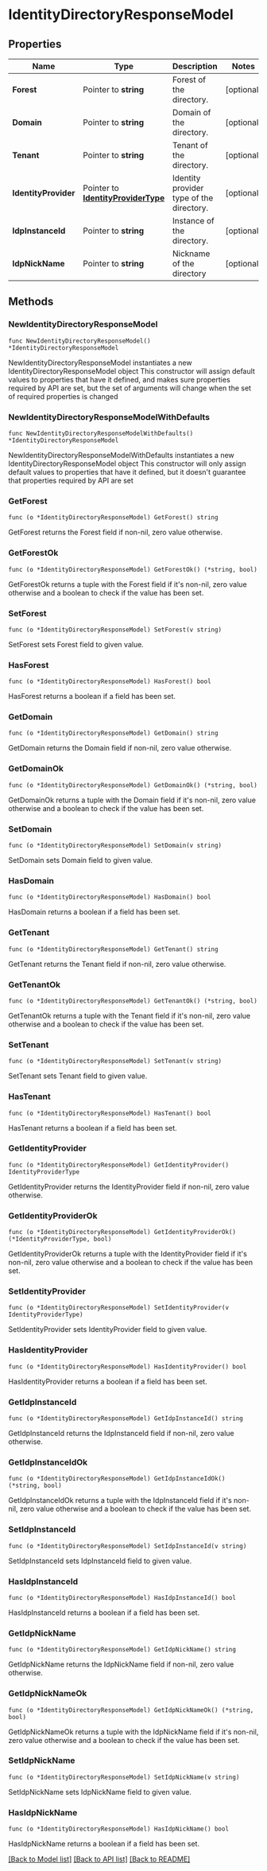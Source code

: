 # IdentityDirectoryResponseModel

## Properties

Name | Type | Description | Notes
------------ | ------------- | ------------- | -------------
**Forest** | Pointer to **string** | Forest of the directory. | [optional] 
**Domain** | Pointer to **string** | Domain of the directory. | [optional] 
**Tenant** | Pointer to **string** | Tenant of the directory. | [optional] 
**IdentityProvider** | Pointer to [**IdentityProviderType**](IdentityProviderType.md) | Identity provider type of the directory. | [optional] 
**IdpInstanceId** | Pointer to **string** | Instance of the directory. | [optional] 
**IdpNickName** | Pointer to **string** | Nickname of the directory | [optional] 

## Methods

### NewIdentityDirectoryResponseModel

`func NewIdentityDirectoryResponseModel() *IdentityDirectoryResponseModel`

NewIdentityDirectoryResponseModel instantiates a new IdentityDirectoryResponseModel object
This constructor will assign default values to properties that have it defined,
and makes sure properties required by API are set, but the set of arguments
will change when the set of required properties is changed

### NewIdentityDirectoryResponseModelWithDefaults

`func NewIdentityDirectoryResponseModelWithDefaults() *IdentityDirectoryResponseModel`

NewIdentityDirectoryResponseModelWithDefaults instantiates a new IdentityDirectoryResponseModel object
This constructor will only assign default values to properties that have it defined,
but it doesn't guarantee that properties required by API are set

### GetForest

`func (o *IdentityDirectoryResponseModel) GetForest() string`

GetForest returns the Forest field if non-nil, zero value otherwise.

### GetForestOk

`func (o *IdentityDirectoryResponseModel) GetForestOk() (*string, bool)`

GetForestOk returns a tuple with the Forest field if it's non-nil, zero value otherwise
and a boolean to check if the value has been set.

### SetForest

`func (o *IdentityDirectoryResponseModel) SetForest(v string)`

SetForest sets Forest field to given value.

### HasForest

`func (o *IdentityDirectoryResponseModel) HasForest() bool`

HasForest returns a boolean if a field has been set.

### GetDomain

`func (o *IdentityDirectoryResponseModel) GetDomain() string`

GetDomain returns the Domain field if non-nil, zero value otherwise.

### GetDomainOk

`func (o *IdentityDirectoryResponseModel) GetDomainOk() (*string, bool)`

GetDomainOk returns a tuple with the Domain field if it's non-nil, zero value otherwise
and a boolean to check if the value has been set.

### SetDomain

`func (o *IdentityDirectoryResponseModel) SetDomain(v string)`

SetDomain sets Domain field to given value.

### HasDomain

`func (o *IdentityDirectoryResponseModel) HasDomain() bool`

HasDomain returns a boolean if a field has been set.

### GetTenant

`func (o *IdentityDirectoryResponseModel) GetTenant() string`

GetTenant returns the Tenant field if non-nil, zero value otherwise.

### GetTenantOk

`func (o *IdentityDirectoryResponseModel) GetTenantOk() (*string, bool)`

GetTenantOk returns a tuple with the Tenant field if it's non-nil, zero value otherwise
and a boolean to check if the value has been set.

### SetTenant

`func (o *IdentityDirectoryResponseModel) SetTenant(v string)`

SetTenant sets Tenant field to given value.

### HasTenant

`func (o *IdentityDirectoryResponseModel) HasTenant() bool`

HasTenant returns a boolean if a field has been set.

### GetIdentityProvider

`func (o *IdentityDirectoryResponseModel) GetIdentityProvider() IdentityProviderType`

GetIdentityProvider returns the IdentityProvider field if non-nil, zero value otherwise.

### GetIdentityProviderOk

`func (o *IdentityDirectoryResponseModel) GetIdentityProviderOk() (*IdentityProviderType, bool)`

GetIdentityProviderOk returns a tuple with the IdentityProvider field if it's non-nil, zero value otherwise
and a boolean to check if the value has been set.

### SetIdentityProvider

`func (o *IdentityDirectoryResponseModel) SetIdentityProvider(v IdentityProviderType)`

SetIdentityProvider sets IdentityProvider field to given value.

### HasIdentityProvider

`func (o *IdentityDirectoryResponseModel) HasIdentityProvider() bool`

HasIdentityProvider returns a boolean if a field has been set.

### GetIdpInstanceId

`func (o *IdentityDirectoryResponseModel) GetIdpInstanceId() string`

GetIdpInstanceId returns the IdpInstanceId field if non-nil, zero value otherwise.

### GetIdpInstanceIdOk

`func (o *IdentityDirectoryResponseModel) GetIdpInstanceIdOk() (*string, bool)`

GetIdpInstanceIdOk returns a tuple with the IdpInstanceId field if it's non-nil, zero value otherwise
and a boolean to check if the value has been set.

### SetIdpInstanceId

`func (o *IdentityDirectoryResponseModel) SetIdpInstanceId(v string)`

SetIdpInstanceId sets IdpInstanceId field to given value.

### HasIdpInstanceId

`func (o *IdentityDirectoryResponseModel) HasIdpInstanceId() bool`

HasIdpInstanceId returns a boolean if a field has been set.

### GetIdpNickName

`func (o *IdentityDirectoryResponseModel) GetIdpNickName() string`

GetIdpNickName returns the IdpNickName field if non-nil, zero value otherwise.

### GetIdpNickNameOk

`func (o *IdentityDirectoryResponseModel) GetIdpNickNameOk() (*string, bool)`

GetIdpNickNameOk returns a tuple with the IdpNickName field if it's non-nil, zero value otherwise
and a boolean to check if the value has been set.

### SetIdpNickName

`func (o *IdentityDirectoryResponseModel) SetIdpNickName(v string)`

SetIdpNickName sets IdpNickName field to given value.

### HasIdpNickName

`func (o *IdentityDirectoryResponseModel) HasIdpNickName() bool`

HasIdpNickName returns a boolean if a field has been set.


[[Back to Model list]](../README.md#documentation-for-models) [[Back to API list]](../README.md#documentation-for-api-endpoints) [[Back to README]](../README.md)



